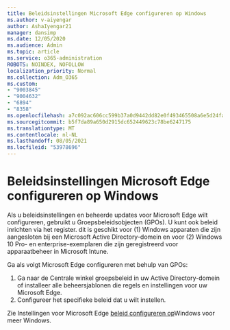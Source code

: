 ```yaml
---
title: Beleidsinstellingen Microsoft Edge configureren op Windows
ms.author: v-aiyengar
author: AshaIyengar21
manager: dansimp
ms.date: 12/05/2020
ms.audience: Admin
ms.topic: article
ms.service: o365-administration
ROBOTS: NOINDEX, NOFOLLOW
localization_priority: Normal
ms.collection: Adm_O365
ms.custom:
- "9003845"
- "9004632"
- "6894"
- "8358"
ms.openlocfilehash: a7c092ac606cc599b37a0d9442dd82e0f493465508a6e5d24fa0589d0f3bb19a
ms.sourcegitcommit: b5f7da89a650d2915dc652449623c78be6247175
ms.translationtype: MT
ms.contentlocale: nl-NL
ms.lasthandoff: 08/05/2021
ms.locfileid: "53978696"
---
```

# <a name="configure-microsoft-edge-policy-settings-on-windows"></a>Beleidsinstellingen Microsoft Edge configureren op Windows

Als u beleidsinstellingen en beheerde updates voor Microsoft Edge wilt configureren, gebruikt u Groepsbeleidsobjecten (GPOs). U kunt ook beleid inrichten via het register. dit is geschikt voor (1) Windows apparaten die zijn aangesloten bij een Microsoft Active Directory-domein en voor (2) Windows 10 Pro- en enterprise-exemplaren die zijn geregistreerd voor apparaatbeheer in Microsoft Intune.

Ga als volgt Microsoft Edge configureren met behulp van GPOs:

1. Ga naar de Centrale winkel groepsbeleid in uw Active Directory-domein of installeer alle beheersjablonen die regels en instellingen voor uw Microsoft Edge.
2. Configureer het specifieke beleid dat u wilt instellen.

Zie Instellingen voor Microsoft Edge [beleid configureren op](https://go.microsoft.com/fwlink/?linkid=2135024)Windows voor meer Windows.
